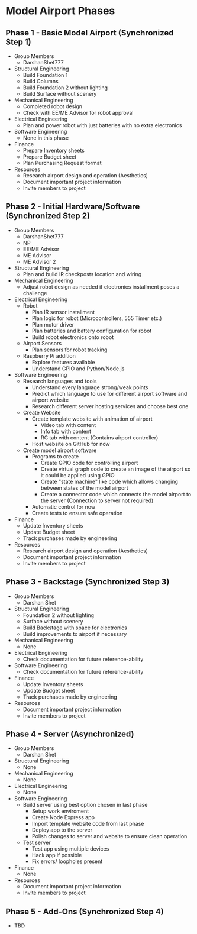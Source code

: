 # Model Airport Phases

## Phase 1 - Basic Model Airport \(Synchronized Step 1\)
   * Group Members
      * DarshanShet777
   * Structural Engineering
      * Build Foundation 1
      * Build Columns
      * Build Foundation 2 without lighting
      * Build Surface without scenery
   * Mechanical Engineering
      * Completed robot design
      * Check with EE/ME Advisor for robot approval
   * Electrical Engineering
      * Plan and power robot with just batteries with no extra electronics
   * Software Engineering
      * None in this phase
   * Finance
      * Prepare Inventory sheets
      * Prepare Budget sheet
      * Plan Purchasing Request format
   * Resources
      * Research airport design and operation (Aesthetics)
      * Document important project information
      * Invite members to project

## Phase 2 - Initial Hardware/Software \(Synchronized Step 2\)
   * Group Members
      * DarshanShet777
      * NP
      * EE/ME Advisor
      * ME Advisor
      * ME Advisor 2
   * Structural Engineering
      * Plan and build IR checkposts location and wiring
   * Mechanical Engineering
      * Adjust robot design as needed if electronics installment poses a challenge
   * Electrical Engineering
      * Robot
         * Plan IR sensor installment
         * Plan logic for robot (Microcontrollers, 555 Timer etc.)
         * Plan motor driver
         * Plan batteries and battery configuration for robot
         * Build robot electronics onto robot
      * Airport Sensors
         * Plan sensors for robot tracking
      * Raspberry Pi addition
         * Explore features available
         * Understand GPIO and Python/Node.js
   * Software Engineering
      * Research languages and tools
         * Understand every language strong/weak points
         * Predict which language to use for different airport software and airport website
         * Research different server hosting services and choose best one
      * Create Website
         * Create template website with animation of airport
            * Video tab with content
            * Info tab with content
            * RC tab with content \(Contains airport controller\)
         * Host website on GitHub for now
      * Create model airport software
         * Programs to create
            * Create GPIO code for controlling airport
            * Create virtual graph code to create an image of the airport so it could be applied using GPIO
            * Create "state machine" like code which allows changing between states of the model airport
            * Create a connector code which connects the model airport to the server \(Connection to server not required\)
         * Automatic control for now
         * Create tests to ensure safe operation
   * Finance
      * Update Inventory sheets
      * Update Budget sheet
      * Track purchases made by engineering
   * Resources
      * Research airport design and operation (Aesthetics)
      * Document important project information
      * Invite members to project

## Phase 3 - Backstage \(Synchronized Step 3\)
   * Group Members
      * Darshan Shet
   * Structural Engineering
      * Foundation 2 without lighting
      * Surface without scenery
      * Build Backstage with space for electronics
      * Build improvements to airport if necessary
   * Mechanical Engineering
      * None
   * Electrical Engineering
      * Check documentation for future reference-ability
   * Software Engineering
      * Check documentation for future reference-ability
   * Finance
      * Update Inventory sheets
      * Update Budget sheet
      * Track purchases made by engineering
   * Resources
      * Document important project information
      * Invite members to project

## Phase 4 - Server \(Asynchronized\)
   * Group Members
      * Darshan Shet
   * Structural Engineering
      * None
   * Mechanical Engineering
      * None
   * Electrical Engineering
      * None
   * Software Engineering
      * Build server using best option chosen in last phase
         * Setup work enviroment
         * Create Node Express app
         * Import template website code from last phase
         * Deploy app to the server
         * Polish changes to server and website to ensure clean operation
      * Test server
         * Test app using multiple devices
         * Hack app if possible
         * Fix errors/ loopholes present
   * Finance
      * None
   * Resources
      * Document important project information
      * Invite members to project

## Phase 5 - Add-Ons \(Synchronized Step 4\)
   * TBD